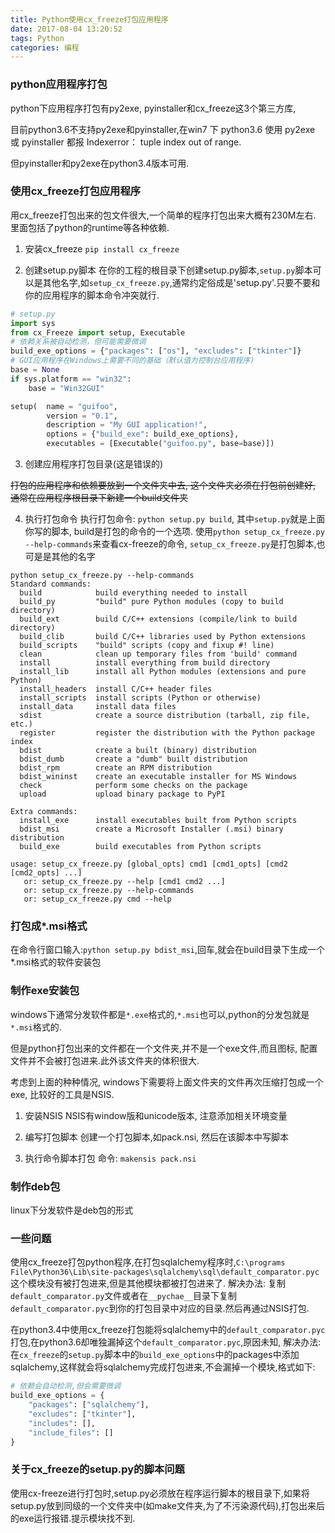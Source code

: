 ```yaml
---
title: Python使用cx_freeze打包应用程序
date: 2017-08-04 13:20:52
tags: Python
categories: 编程
---
```


### python应用程序打包
python下应用程序打包有py2exe, pyinstaller和cx_freeze这3个第三方库,

目前python3.6不支持py2exe和pyinstaller,在win7 下 python3.6 使用 py2exe 或 pyinstaller 都报 Indexerror： tuple index out of range.

但pyinstaller和py2exe在python3.4版本可用.

### 使用cx_freeze打包应用程序
用cx_freeze打包出来的包文件很大,一个简单的程序打包出来大概有230M左右.
里面包括了python的runtime等各种依赖.

1. 安装cx_freeze
`pip install cx_freeze`

2. 创建setup.py脚本 
在你的工程的根目录下创建setup.py脚本,`setup.py`脚本可以是其他名字,如`setup_cx_freeze.py`,通常约定俗成是'setup.py'.只要不要和你的应用程序的脚本命令冲突就行.
```python
# setup.py
import sys
from cx_Freeze import setup, Executable
# 依赖关系被自动检测，但可能需要微调
build_exe_options = {"packages": ["os"], "excludes": ["tkinter"]}
# GUI应用程序在Windows上需要不同的基础（默认值为控制台应用程序)
base = None
if sys.platform == "win32":
    base = "Win32GUI"

setup(  name = "guifoo",
        version = "0.1",
        description = "My GUI application!",
        options = {"build_exe": build_exe_options},
        executables = [Executable("guifoo.py", base=base)])
```

3. 创建应用程序打包目录(这是错误的)

~~打包的应用程序和依赖要放到一个文件夹中去, 这个文件夹必须在打包前创建好,~~
~~通常在应用程序根目录下新建一个build文件夹~~

4. 执行打包命令
执行打包命令: `python setup.py build`, 其中`setup.py`就是上面你写的脚本, build是打包的命令的一个选项.
使用`python setup_cx_freeze.py --help-commands`来查看cx-freeze的命令, `setup_cx_freeze.py`是打包脚本,也可是是其他的名字
```
python setup_cx_freeze.py --help-commands
Standard commands:
  build            build everything needed to install
  build_py         "build" pure Python modules (copy to build directory)
  build_ext        build C/C++ extensions (compile/link to build directory)
  build_clib       build C/C++ libraries used by Python extensions
  build_scripts    "build" scripts (copy and fixup #! line)
  clean            clean up temporary files from 'build' command
  install          install everything from build directory
  install_lib      install all Python modules (extensions and pure Python)
  install_headers  install C/C++ header files
  install_scripts  install scripts (Python or otherwise)
  install_data     install data files
  sdist            create a source distribution (tarball, zip file, etc.)
  register         register the distribution with the Python package index
  bdist            create a built (binary) distribution
  bdist_dumb       create a "dumb" built distribution
  bdist_rpm        create an RPM distribution
  bdist_wininst    create an executable installer for MS Windows
  check            perform some checks on the package
  upload           upload binary package to PyPI

Extra commands:
  install_exe      install executables built from Python scripts
  bdist_msi        create a Microsoft Installer (.msi) binary distribution
  build_exe        build executables from Python scripts

usage: setup_cx_freeze.py [global_opts] cmd1 [cmd1_opts] [cmd2 [cmd2_opts] ...]
   or: setup_cx_freeze.py --help [cmd1 cmd2 ...]
   or: setup_cx_freeze.py --help-commands
   or: setup_cx_freeze.py cmd --help
```

### 打包成*.msi格式
在命令行窗口输入:`python setup.py bdist_msi`,回车,就会在build目录下生成一个*.msi格式的软件安装包

### 制作exe安装包
windows下通常分发软件都是`*.exe`格式的,`*.msi`也可以,python的分发包就是`*.msi`格式的.

但是python打包出来的文件都在一个文件夹,并不是一个exe文件,而且图标, 配置文件并不会被打包进来.此外该文件夹的体积很大.

考虑到上面的种种情况, windows下需要将上面文件夹的文件再次压缩打包成一个exe, 比较好的工具是NSIS.

1. 安装NSIS
NSIS有window版和unicode版本, 注意添加相关环境变量

2. 编写打包脚本
创建一个打包脚本,如pack.nsi, 然后在该脚本中写脚本

3. 执行命令脚本打包
命令: `makensis pack.nsi`

### 制作deb包
linux下分发软件是deb包的形式


### 一些问题
使用cx_freeze打包python程序,在打包sqlalchemy程序时,`C:\programs File\Python36\Lib\site-packages\sqlalchemy\sql\default_comparator.pyc`这个模块没有被打包进来,但是其他模块都被打包进来了.
解决办法: 复制`default_comparator.py`文件或者在`__pychae__`目录下复制`default_comparator.pyc`到你的打包目录中对应的目录.然后再通过NSIS打包.

在python3.4中使用cx_freeze打包能将sqlalchemy中的`default_comparator.pyc`打包,在python3.6却唯独漏掉这个`default_comparator.pyc`,原因未知,
解决办法:
在`cx_freeze`的`setup.py`脚本中的`build_exe_options`中的packages中添加sqlalchemy,这样就会将sqlalchemy完成打包进来,不会漏掉一个模块,格式如下:
```python
# 依赖会自动检测,但会需要微调
build_exe_options = {
    "packages": ["sqlalchemy"],
    "excludes": ["tkinter"],
    "includes": [],
    "include_files": []
}
```


### 关于cx_freeze的setup.py的脚本问题
使用cx-freeze进行打包时,setup.py必须放在程序运行脚本的根目录下,如果将setup.py放到同级的一个文件夹中(如make文件夹,为了不污染源代码),打包出来后的exe运行报错.提示模块找不到.
